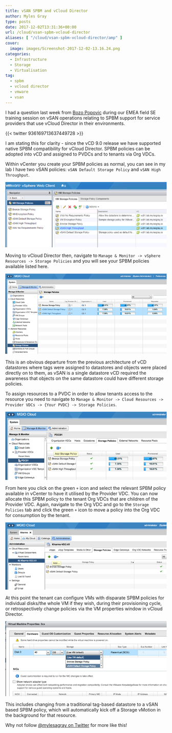 ```yaml
---
title: vSAN SPBM and vCloud Director
author: Myles Gray
type: posts
date: 2017-12-02T13:31:36+00:00
url: /cloud/vsan-spbm-vcloud-director
aliases: [ "/cloud/vsan-spbm-vcloud-director/amp" ]
cover:
  image: images/Screenshot-2017-12-02-13.16.24.png
categories:
  - Infrastructure
  - Storage
  - Virtualisation
tag:
  - spbm
  - vcloud director
  - vmware
  - vsan
---
```


I had a question last week from [Bozo Popovic][1] during our EMEA field SE training session on vSAN operations relating to SPBM support for service providers that use vCloud Director in their environments.

{{< twitter 936169713637449728 >}}

I am stating this for clarity - since the vCD 9.0 release we have supported native SPBM compatibility for vCloud Director. SPBM policies can be adopted into vCD and assigned to PVDCs and to tenants via Org VDCs.

Within vCenter you create your SPBM policies as normal, you can see in my lab I have two vSAN policies: `vSAN Default Storage Policy` and `vSAN High Throughput`.

![vSAN SPBM Policies][2]

Moving to vCloud Director then, navigate to `Manage & Monitor -> vSphere Resources -> Storage Policies` and you will see your SPBM policies available listed here.

![SPBM Policies in vCD][3]

This is an obvious departure from the previous architecture of vCD datastores where tags were assigned to datastores and objects were placed directly on to them, as vSAN is a single datastore vCD required the awareness that objects on the same datastore could have different storage policies.

To assign resources to a PVDC in order to allow tenants access to the resource you need to navigate to `Manage & Monitor -> Cloud Resources -> Provider VDCs -> {Your PVDC} -> Storage Policies`.

![Storage Policies in Provider VDCs][4]

From here you click on the green `+` icon and select the relevant SPBM policy available in vCenter to have it utilised by the Provider VDC. You can now allocate this SPBM policy to the tenant Org VDCs that are children of the Provider VDC. Again, navigate to the Org VDC and go to the `Storage Policies` tab and click the green `+` icon to move a policy into the Org VDC for consumption by the tenant.

![Adding SPBM Policies to an Org VDC][5]

At this point the tenant can configure VMs with disparate SPBM policies for individual disks/the whole VM if they wish, during their provisioning cycle, or retrospectively change policies via the VM properties window in vCloud Director.

![VM SPBM Policy selection][6]

This includes changing from a traditional tag-based datastore to a vSAN based SPBM policy, which will automatically kick off a Storage vMotion in the background for that resource.

Why not follow [@mylesagray on Twitter][7] for more like this!

 [1]: https://twitter.com/bozopopovic
 [2]: images/Screenshot-2017-12-02-13.10.25.png
 [3]: images/Screenshot-2017-12-02-13.13.29.png
 [4]: images/Screenshot-2017-12-02-13.16.24.png
 [5]: images/Screenshot-2017-12-02-13.20.14.png
 [6]: images/Screenshot-2017-12-02-13.24.52.png
 [7]: https://twitter.com/mylesagray
